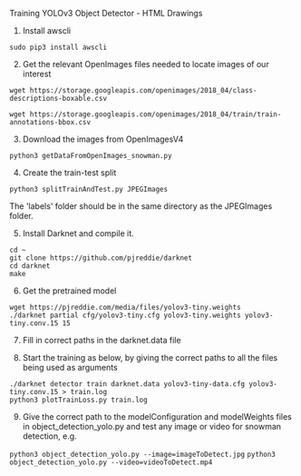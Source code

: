 Training YOLOv3 Object Detector - HTML Drawings

1. Install awscli

`sudo pip3 install awscli` 

2. Get the relevant OpenImages files needed to locate images of our interest

`wget https://storage.googleapis.com/openimages/2018_04/class-descriptions-boxable.csv`

`wget https://storage.googleapis.com/openimages/2018_04/train/train-annotations-bbox.csv`

3. Download the images from OpenImagesV4

`python3 getDataFromOpenImages_snowman.py`

4. Create the train-test split

`python3 splitTrainAndTest.py JPEGImages`

The 'labels' folder should be in the same directory as the JPEGImages folder.

5. Install Darknet and compile it.
```
cd ~
git clone https://github.com/pjreddie/darknet
cd darknet
make
```
6. Get the pretrained model
```
wget https://pjreddie.com/media/files/yolov3-tiny.weights
./darknet partial cfg/yolov3-tiny.cfg yolov3-tiny.weights yolov3-tiny.conv.15 15
```
7. Fill in correct paths in the darknet.data file

8. Start the training as below, by giving the correct paths to all the files being used as arguments

```
./darknet detector train darknet.data yolov3-tiny-data.cfg yolov3-tiny.conv.15 > train.log
python3 plotTrainLoss.py train.log
```

9. Give the correct path to the modelConfiguration and modelWeights files in object_detection_yolo.py and test any image or video for snowman detection, e.g.

`python3 object_detection_yolo.py --image=imageToDetect.jpg`
`python3 object_detection_yolo.py --video=videoToDetect.mp4`

